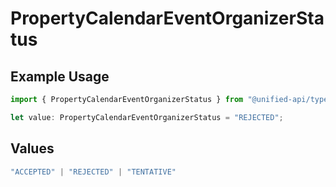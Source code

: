 # PropertyCalendarEventOrganizerStatus

## Example Usage

```typescript
import { PropertyCalendarEventOrganizerStatus } from "@unified-api/typescript-sdk/sdk/models/shared";

let value: PropertyCalendarEventOrganizerStatus = "REJECTED";
```

## Values

```typescript
"ACCEPTED" | "REJECTED" | "TENTATIVE"
```